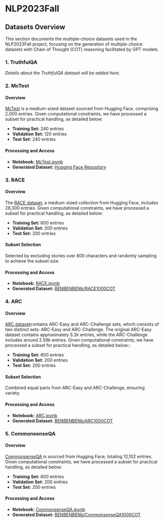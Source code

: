 # NLP2023Fall

## Datasets Overview
This section documents the multiple-choice datasets used in the NLP2023Fall project, focusing on the generation of multiple-choice datasets with Chain of Thought (COT) reasoning facilitated by GPT models.

### 1. TruthfulQA
*Details about the TruthfulQA dataset will be added here.*

### 2. McTest
#### Overview
[McTest](https://huggingface.co/datasets/sagnikrayc/mctest) is a medium-sized dataset sourced from Hugging Face, comprising 2,000 entries. Given computational constraints, we have processed a subset for practical handling, as detailed below:
- **Training Set:** 240 entries
- **Validation Set:** 120 entries
- **Test Set:** 240 entries

#### Processing and Access
- **Notebook:** [McTest.ipynb](gpt-multiple-choice-cot-dataset-generator/McTest/McTest.ipynb)
- **Generated Dataset:** [Hugging Face Repository](https://huggingface.co/datasets/BENBENBENb/McTest640COT)

### 3. RACE
#### Overview
The [RACE dataset](https://huggingface.co/datasets/race/viewer/middle), a medium-sized collection from Hugging Face, includes 28,300 entries. Given computational constraints, we have processed a subset for practical handling, as detailed below:
- **Training Set:** 600 entries
- **Validation Set:** 200 entries
- **Test Set:** 200 entries

#### Subset Selection
Selected by excluding stories over 800 characters and randomly sampling to achieve the subset size.

#### Processing and Access
- **Notebook:** [RACE.ipynb](gpt-multiple-choice-cot-dataset-generator/RACE/RACE.ipynb)
- **Generated Dataset:** [BENBENBENb/RACE1000COT](https://huggingface.co/datasets/BENBENBENb/RACE1000COT)

### 4. ARC
#### Overview
[ARC dataset](https://huggingface.co/datasets/ai2_arc/viewer/ARC-Easy)contains ARC-Easy and ARC-Challenge sets, which consists of two distinct sets: ARC-Easy and ARC-Challenge. The original ARC-Easy dataset contains approximately 5.2k entries, while the ARC-Challenge includes around 2.59k entries. Given computational constraints, we have processed a subset for practical handling, as detailed below::
- **Training Set:** 600 entries
- **Validation Set:** 200 entries
- **Test Set:** 200 entries

#### Subset Selection
Combined equal parts from ARC-Easy and ARC-Challenge, ensuring variety.

#### Processing and Access
- **Notebook:** [ARC.ipynb](gpt-multiple-choice-cot-dataset-generator/ARC/ARC.ipynb)
- **Generated Dataset:** [BENBENBENb/ARC1000COT](https://huggingface.co/datasets/BENBENBENb/ARC1000COT)

### 5. CommonsenseQA
#### Overview
[CommonsenseQA](https://huggingface.co/datasets/commonsense_qa) is sourced from Hugging Face, totaling 12,102 entries. Given computational constraints, we have processed a subset for practical handling, as detailed below:
- **Training Set:** 600 entries
- **Validation Set:** 200 entries
- **Test Set:** 200 entries

#### Processing and Access
- **Notebook:** [CommonsenseQA.ipynb](gpt-multiple-choice-cot-dataset-generator/CommonsenseQA/CommonsenseQA.ipynb)
- **Generated Dataset:** [BENBENBENb/CommonsenseQA1000COT](https://huggingface.co/datasets/BENBENBENb/CommonsenseQA1000COT)
